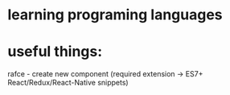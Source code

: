 # learning programing languages


# useful things:

rafce - create new component (required extension ->  ES7+ React/Redux/React-Native snippets)